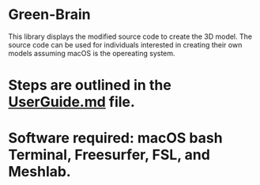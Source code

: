 # Green-Brain
This library displays the modified source code to create the 3D model.
The source code can be used for individuals interested in creating their own models assuming macOS is the opereating system.
# Steps are outlined in the [UserGuide.md](https://github.com/trendscenter/green-brain/blob/main/UserGuide.md) file.
# Software required: macOS bash Terminal, Freesurfer, FSL, and Meshlab.

